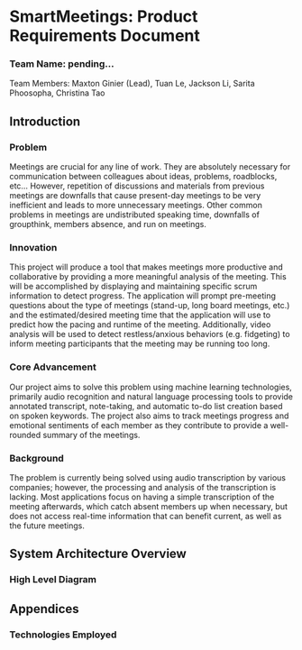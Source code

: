 # SmartMeetings: Product Requirements Document
### Team Name: pending...
Team Members: Maxton Ginier (Lead), Tuan Le, Jackson Li, Sarita Phoosopha, Christina Tao

## Introduction
### Problem
Meetings are crucial for any line of work. They are absolutely necessary for communication between colleagues about ideas, problems, roadblocks, etc… However, repetition of discussions and materials from previous meetings are downfalls that cause present-day meetings to be very inefficient and leads to more unnecessary meetings. Other common problems in meetings are undistributed speaking time, downfalls of groupthink, members absence, and run on meetings.
### Innovation
This project will produce a tool that makes meetings more productive and collaborative by providing a more meaningful analysis of the meeting. This will be accomplished by displaying and maintaining specific scrum information to detect progress. The application will prompt pre-meeting questions about the type of meetings (stand-up, long board meetings, etc.) and the estimated/desired meeting time that the application will use to predict how the pacing and runtime of the meeting. Additionally, video analysis will be used to detect restless/anxious behaviors (e.g. fidgeting) to inform meeting participants that the meeting may be running too long.
### Core Advancement
Our project aims to solve this problem using machine learning technologies, primarily audio recognition and natural language processing tools to provide annotated transcript, note-taking, and automatic to-do list creation based on spoken keywords. The project also aims to track meetings progress and emotional sentiments of each member as they contribute to provide a well-rounded summary of the meetings.
### Background
The problem is currently being solved using audio transcription by various companies; however, the processing and analysis of the transcription is lacking. Most applications focus on having a simple transcription of the meeting afterwards, which catch absent members up when necessary, but does not access real-time information that can benefit current, as well as the future meetings.

## System Architecture Overview
### High Level Diagram

## Appendices
### Technologies Employed
